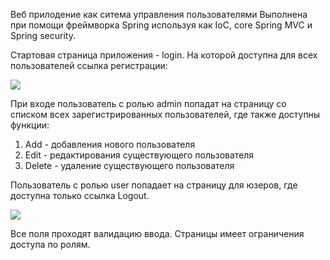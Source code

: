 Веб прилодение как ситема управления пользователями
Выполнена при помощи фреймворка Spring используя как IoC, core Spring MVC и Spring security.

Стартовая страница приложения - login. 
На которой доступна для всех пользователей ссылка регистрации:

![](https://github.com/Ruslan5/javaR2EE/blob/master/04_spring/src/main/resources/img/springdemoreg.gif)

При входе пользователь с ролью admin попадат на страницу со списком всех зарегистрированных пользователей,
где также доступны функции:
1) Add - добавления нового пользователя
2) Edit - редактирования существующего пользователя
3) Delete - удаление существующего пользователя

Пользователь с ролью user попадает на страницу для юзеров, где доступна только ссылка Logout.

![](https://github.com/Ruslan5/javaR2EE/blob/master/04_spring/src/main/resources/img/springFunctional.gif)

Все поля проходят валидацию ввода.
Страницы имеет ограничения доступа по ролям.